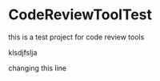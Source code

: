 # CodeReviewToolTest

this is a test project for code review tools

klsdjfslja



changing this line
